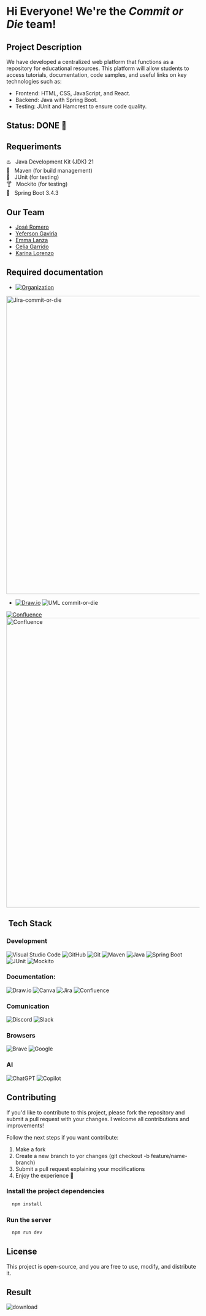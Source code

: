 
# Hi Everyone! We're the _Commit or Die_ team!

## Project Description
We have developed a centralized web platform that functions as a repository for educational resources. This platform will allow students to access tutorials, documentation, code samples, and useful links on key technologies such as:
- Frontend: HTML, CSS, JavaScript, and React.
- Backend: Java with Spring Boot.
- Testing: JUnit and Hamcrest to ensure code quality.

## Status: DONE 🚀

## Requeriments

♨️ &nbsp; Java Development Kit (JDK) 21\
🌱 &nbsp; Maven (for build management)\
🧪 &nbsp; JUnit (for testing)\
🍸 &nbsp; Mockito (for testing)\
🍃 &nbsp; Spring Boot 3.4.3

## Our Team
- [José Romero]()
- [Yeferson Gaviria]()
- [Emma Lanza]()
- [Celia Garrido]()
- [Karina Lorenzo](https://github.com/karinalorenzo)

## Required documentation 
- [![Organization](https://img.shields.io/badge/-Jira-0052CC?logo=jira&logoColor=white&style=flat)](https://celiagarridoherrera.atlassian.net/jira/software/projects/ER/boards/69/backlog)
<img width="776" alt="Jira-commit-or-die" src="https://github.com/user-attachments/assets/ed5088bf-640a-4237-a7e5-17a5bdd4e8fb" />

- [![Draw.io](https://img.shields.io/badge/-Draw.io-F08705?style=flat&logo=diagrams.net&logoColor=white)](https://app.diagrams.net/#G1pk-rtkBjcKgtQTSk6EnqR6mC9dIvcC8y#%7B%22pageId%22%3A%22NV7bwFAeGkHGlJ7_Agzc%22%7D)
![UML commit-or-die](https://github.com/user-attachments/assets/ff6dd48d-5778-4c01-a6e1-52fbe7533bb1)

[![Confluence](https://img.shields.io/badge/-Confluence-172B4D?style=flat&logo=confluence&logoColor=white)](https://celiagarridoherrera.atlassian.net/wiki/spaces/EQ/overview?homepageId=29032714)\
<img width="754" alt="Confluence" src="https://github.com/user-attachments/assets/dd52830f-dd8f-44b2-b09f-6dd890154b9e" />

## &nbsp;Tech Stack
### Development
![Visual Studio Code](https://img.shields.io/badge/-Visual_Studio_Code-007ACC?logo=visual-studio-code&logoColor=white&style=flat)
![GitHub](https://img.shields.io/badge/-GitHub-181717?logo=github&logoColor=white&style=flat)
![Git](https://img.shields.io/badge/-Git-F05032?logo=git&logoColor=white&style=flat) 
![Maven](https://img.shields.io/badge/-Maven-C71A36?logo=apache-maven&logoColor=white&style=flat)
![Java](https://img.shields.io/badge/-Java-007396?logo=java&logoColor=white&style=flat)
![Spring Boot](https://img.shields.io/badge/-Spring%20Boot-6DB33F?style=flat&logo=springboot&logoColor=white)
![JUnit](https://img.shields.io/badge/-JUnit-25A162?style=flat&logo=junit5&logoColor=white)
![Mockito](https://img.shields.io/badge/-Mockito-48C9B0?style=flat&logo=java&logoColor=white)
  
 ### Documentation:
![Draw.io](https://img.shields.io/badge/-Draw.io-F08705?style=flat&logo=diagrams.net&logoColor=white)
![Canva](https://img.shields.io/badge/-Canva-00C4CC?logo=canva&logoColor=white&style=flat)
![Jira](https://img.shields.io/badge/-Jira-0052CC?logo=jira&logoColor=white&style=flat)
![Confluence](https://img.shields.io/badge/-Confluence-172B4D?style=flat&logo=confluence&logoColor=white)

 ### Comunication
![Discord](https://img.shields.io/badge/-Discord-5865F2?logo=discord&logoColor=white&style=flat)
![Slack](https://img.shields.io/badge/-Slack-4A154B?logo=slack&logoColor=white&style=flat)

### Browsers
![Brave](https://img.shields.io/badge/-Brave-FB542B?logo=brave&logoColor=white&style=flat)
![Google](https://img.shields.io/badge/-Google-4285F4?logo=google&logoColor=white&style=flat)

### AI
![ChatGPT](https://img.shields.io/badge/-ChatGPT-10A37F?logo=openai&logoColor=white&style=flat)
![Copilot](https://img.shields.io/badge/-Copilot-0078D4?style=flat&logo=microsoft&logoColor=white)

## Contributing
If you'd like to contribute to this project, please fork the repository and submit a pull request with your changes. I welcome all contributions and improvements!

Follow the next steps if you want contribute:

1. Make a fork
2. Create a new branch to yor changes (git checkout -b feature/name-branch)
3. Submit a pull request explaining your modifications
4. Enjoy the experience 🚀

### Install the project dependencies

```bash
  npm install
```
### Run the server

```bash
  npm run dev
```
## License
This project is open-source, and you are free to use, modify, and distribute it.

## Result
![download](https://github.com/user-attachments/assets/31479048-75a2-40b0-860e-e681b937af6d)


